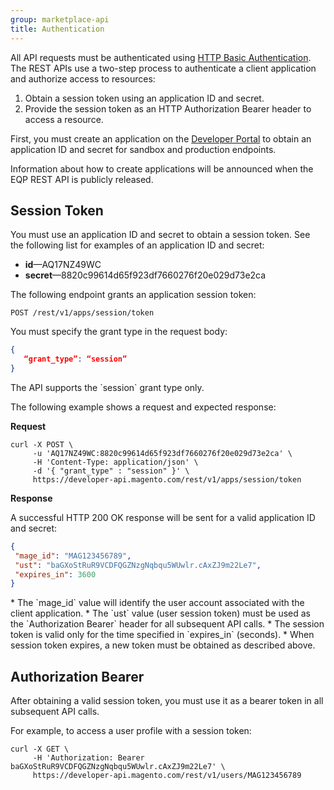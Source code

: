 ```yaml
---
group: marketplace-api
title: Authentication
---
```


All API requests must be authenticated using [HTTP Basic Authentication](https://en.wikipedia.org/wiki/Basic_access_authentication). The REST APIs use a two-step process to authenticate a client application and authorize access to resources:

1. Obtain a session token using an application ID and secret.
2. Provide the session token as an HTTP Authorization Bearer header to access a resource.

First, you must create an application on the [Developer Portal](https://developer.magento.com) to obtain an application ID and secret for sandbox and production endpoints.


<div class="bs-callout bs-callout-info" markdown="1">
Information about how to create applications will be announced when the EQP REST API is publicly released.
</div>

## Session Token

You must use an application ID and secret to obtain a session token. See the following list for examples of an application ID and secret:

* **id**—AQ17NZ49WC
* **secret**—8820c99614d65f923df7660276f20e029d73e2ca

The following endpoint grants an application session token:

```
POST /rest/v1/apps/session/token
```

You must specify the grant type in the request body:

```json
{
   “grant_type”: “session”
}
```

<div class="bs-callout bs-callout-info" markdown="1">
The API supports the `session` grant type only.
</div>

The following example shows a request and expected response:

**Request**

```shell
curl -X POST \
     -u 'AQ17NZ49WC:8820c99614d65f923df7660276f20e029d73e2ca' \
     -H 'Content-Type: application/json' \
     -d '{ "grant_type" : "session" }' \
     https://developer-api.magento.com/rest/v1/apps/session/token
```

**Response**

A successful HTTP 200 OK response will be sent for a valid application ID and secret:

```json
{
 "mage_id": "MAG123456789",
 "ust": "baGXoStRuR9VCDFQGZNzgNqbqu5WUwlr.cAxZJ9m22Le7",
 "expires_in": 3600
}
```

<div class="bs-callout bs-callout-info" markdown="1">
* The `mage_id` value will identify the user account associated with the client application.
* The `ust` value (user session token) must be used as the `Authorization Bearer` header for all subsequent API calls.
* The session token is valid only for the time specified in `expires_in` (seconds).
* When session token expires, a new token must be obtained as described above.
</div>

## Authorization Bearer

After obtaining a valid session token, you must use it as a bearer token in all subsequent API calls.

For example, to access a user profile with a session token:

```shell
curl -X GET \
     -H 'Authorization: Bearer baGXoStRuR9VCDFQGZNzgNqbqu5WUwlr.cAxZJ9m22Le7' \
     https://developer-api.magento.com/rest/v1/users/MAG123456789
```
